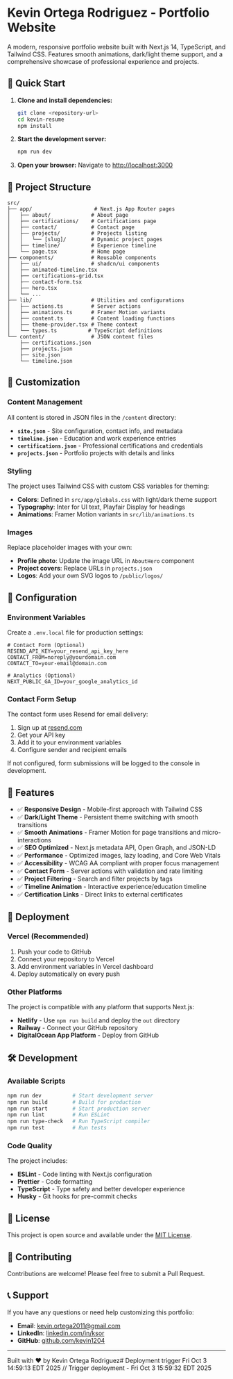 # Kevin Ortega Rodriguez - Portfolio Website

A modern, responsive portfolio website built with Next.js 14, TypeScript, and Tailwind CSS. Features smooth animations, dark/light theme support, and a comprehensive showcase of professional experience and projects.

## 🚀 Quick Start

1. **Clone and install dependencies:**
   ```bash
   git clone <repository-url>
   cd kevin-resume
   npm install
   ```

2. **Start the development server:**
   ```bash
   npm run dev
   ```

3. **Open your browser:**
   Navigate to [http://localhost:3000](http://localhost:3000)

## 📁 Project Structure

```
src/
├── app/                    # Next.js App Router pages
│   ├── about/             # About page
│   ├── certifications/    # Certifications page
│   ├── contact/           # Contact page
│   ├── projects/          # Projects listing
│   │   └── [slug]/        # Dynamic project pages
│   ├── timeline/          # Experience timeline
│   └── page.tsx           # Home page
├── components/            # Reusable components
│   ├── ui/                # shadcn/ui components
│   ├── animated-timeline.tsx
│   ├── certifications-grid.tsx
│   ├── contact-form.tsx
│   ├── hero.tsx
│   └── ...
├── lib/                   # Utilities and configurations
│   ├── actions.ts         # Server actions
│   ├── animations.ts      # Framer Motion variants
│   ├── content.ts         # Content loading functions
│   ├── theme-provider.tsx # Theme context
│   └── types.ts          # TypeScript definitions
└── content/               # JSON content files
    ├── certifications.json
    ├── projects.json
    ├── site.json
    └── timeline.json
```

## 🎨 Customization

### Content Management

All content is stored in JSON files in the `/content` directory:

- **`site.json`** - Site configuration, contact info, and metadata
- **`timeline.json`** - Education and work experience entries
- **`certifications.json`** - Professional certifications and credentials
- **`projects.json`** - Portfolio projects with details and links

### Styling

The project uses Tailwind CSS with custom CSS variables for theming:

- **Colors**: Defined in `src/app/globals.css` with light/dark theme support
- **Typography**: Inter for UI text, Playfair Display for headings
- **Animations**: Framer Motion variants in `src/lib/animations.ts`

### Images

Replace placeholder images with your own:

- **Profile photo**: Update the image URL in `AboutHero` component
- **Project covers**: Replace URLs in `projects.json`
- **Logos**: Add your own SVG logos to `/public/logos/`

## 🔧 Configuration

### Environment Variables

Create a `.env.local` file for production settings:

```env
# Contact Form (Optional)
RESEND_API_KEY=your_resend_api_key_here
CONTACT_FROM=noreply@yourdomain.com
CONTACT_TO=your-email@domain.com

# Analytics (Optional)
NEXT_PUBLIC_GA_ID=your_google_analytics_id
```

### Contact Form Setup

The contact form uses Resend for email delivery:

1. Sign up at [resend.com](https://resend.com)
2. Get your API key
3. Add it to your environment variables
4. Configure sender and recipient emails

If not configured, form submissions will be logged to the console in development.

## 📱 Features

- ✅ **Responsive Design** - Mobile-first approach with Tailwind CSS
- ✅ **Dark/Light Theme** - Persistent theme switching with smooth transitions
- ✅ **Smooth Animations** - Framer Motion for page transitions and micro-interactions
- ✅ **SEO Optimized** - Next.js metadata API, Open Graph, and JSON-LD
- ✅ **Performance** - Optimized images, lazy loading, and Core Web Vitals
- ✅ **Accessibility** - WCAG AA compliant with proper focus management
- ✅ **Contact Form** - Server actions with validation and rate limiting
- ✅ **Project Filtering** - Search and filter projects by tags
- ✅ **Timeline Animation** - Interactive experience/education timeline
- ✅ **Certification Links** - Direct links to external certificates

## 🚀 Deployment

### Vercel (Recommended)

1. Push your code to GitHub
2. Connect your repository to Vercel
3. Add environment variables in Vercel dashboard
4. Deploy automatically on every push

### Other Platforms

The project is compatible with any platform that supports Next.js:

- **Netlify** - Use `npm run build` and deploy the `out` directory
- **Railway** - Connect your GitHub repository
- **DigitalOcean App Platform** - Deploy from GitHub

## 🛠️ Development

### Available Scripts

```bash
npm run dev          # Start development server
npm run build        # Build for production
npm run start        # Start production server
npm run lint         # Run ESLint
npm run type-check   # Run TypeScript compiler
npm run test         # Run tests
```

### Code Quality

The project includes:

- **ESLint** - Code linting with Next.js configuration
- **Prettier** - Code formatting
- **TypeScript** - Type safety and better developer experience
- **Husky** - Git hooks for pre-commit checks

## 📄 License

This project is open source and available under the [MIT License](LICENSE).

## 🤝 Contributing

Contributions are welcome! Please feel free to submit a Pull Request.

## 📞 Support

If you have any questions or need help customizing this portfolio:

- **Email**: kevin.ortega2011@gmail.com
- **LinkedIn**: [linkedin.com/in/ksor](https://linkedin.com/in/ksor)
- **GitHub**: [github.com/kevin1204](https://github.com/kevin1204)

---

Built with ❤️ by Kevin Ortega Rodriguez# Deployment trigger Fri Oct  3 14:59:13 EDT 2025
// Trigger deployment - Fri Oct  3 15:59:32 EDT 2025

